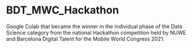 # BDT_MWC_Hackathon
Google Colab that became the winner in the individual phase of the Data Science category from the national Hackathon competition held by NUWE and Barcelona Digital Talent for the Mobile World Congress 2021.

